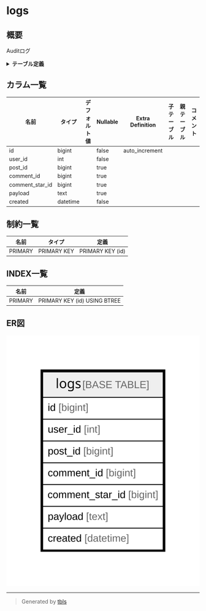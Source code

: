 # logs

## 概要

Auditログ

<details>
<summary><strong>テーブル定義</strong></summary>

```sql
CREATE TABLE `logs` (
  `id` bigint NOT NULL AUTO_INCREMENT,
  `user_id` int NOT NULL,
  `post_id` bigint DEFAULT NULL,
  `comment_id` bigint DEFAULT NULL,
  `comment_star_id` bigint DEFAULT NULL,
  `payload` text,
  `created` datetime NOT NULL,
  PRIMARY KEY (`id`)
) ENGINE=InnoDB DEFAULT CHARSET=utf8mb4 COLLATE=utf8mb4_0900_ai_ci COMMENT='Auditログ'
```

</details>

## カラム一覧

| 名前              | タイプ      | デフォルト値       | Nullable | Extra Definition | 子テーブル      | 親テーブル      | コメント     |
| --------------- | -------- | ------------ | -------- | ---------------- | ---------- | ---------- | -------- |
| id              | bigint   |              | false    | auto_increment   |            |            |          |
| user_id         | int      |              | false    |                  |            |            |          |
| post_id         | bigint   |              | true     |                  |            |            |          |
| comment_id      | bigint   |              | true     |                  |            |            |          |
| comment_star_id | bigint   |              | true     |                  |            |            |          |
| payload         | text     |              | true     |                  |            |            |          |
| created         | datetime |              | false    |                  |            |            |          |

## 制約一覧

| 名前      | タイプ         | 定義               |
| ------- | ----------- | ---------------- |
| PRIMARY | PRIMARY KEY | PRIMARY KEY (id) |

## INDEX一覧

| 名前      | 定義                           |
| ------- | ---------------------------- |
| PRIMARY | PRIMARY KEY (id) USING BTREE |

## ER図

![er](logs.svg)

---

> Generated by [tbls](https://github.com/k1LoW/tbls)
